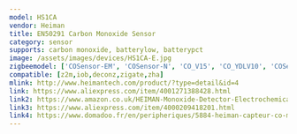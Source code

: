 ```yaml
---
model: HS1CA
vendor: Heiman
title: EN50291 Carbon Monoxide Sensor
category: sensor
supports: carbon monoxide, batterylow, batterypct
image: /assets/images/devices/HS1CA-E.jpg
zigbeemodel: ['COSensor-EM', 'COSensor-N', 'CO_V15', 'CO_YDLV10', 'COSensor-EF-3.0','CO_V16','1ccaa94c49a84abaa9e38687913947ba']
compatible: [z2m,iob,deconz,zigate,zha]
mlink: http://www.heimantech.com/product/?type=detail&id=4
link: https://www.aliexpress.com/item/4001271388428.html
link2: https://www.amazon.co.uk/HEIMAN-Monoxide-Detector-Electrochemical-compatible/dp/B0793QCYQ6
link3: https://www.aliexpress.com/item/4000209418201.html
link4: https://www.domadoo.fr/en/peripheriques/5884-heiman-capteur-co-monoxyde-de-carbone-zigbee-30.html
---
```

